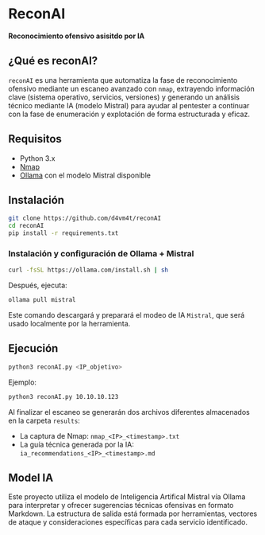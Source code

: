 # ReconAI
**Reconocimiento ofensivo asisitdo por IA**

## ¿Qué es reconAI?
`reconAI` es una herramienta que automatiza la fase de reconocimiento ofensivo mediante un escaneo avanzado con `nmap`, extrayendo información clave (sistema operativo, servicios, versiones) y generando un análisis técnico mediante IA (modelo Mistral) para ayudar al pentester a continuar con la fase de enumeración y explotación de forma estructurada y eficaz.

## Requisitos
- Python 3.x
- [Nmap](https://nmap.org/)
- [Ollama](https://ollama.com/) con el modelo Mistral disponible

## Instalación
```bash
git clone https://github.com/d4vm4t/reconAI
cd reconAI
pip install -r requirements.txt
```

### Instalación y configuración de Ollama + Mistral
```bash
curl -fsSL https://ollama.com/install.sh | sh
```
Después, ejecuta:
```bash
ollama pull mistral
```
  Este comando descargará y preparará el modeo de IA `Mistral`, que será usado localmente por la herramienta.

## Ejecución
```bash
python3 reconAI.py <IP_objetivo>
```
Ejemplo:
```bash
python3 reconAI.py 10.10.10.123
```

Al finalizar el escaneo se generarán dos archivos diferentes almacenados en la carpeta `results`:
- La captura de Nmap: `nmap_<IP>_<timestamp>.txt`
- La guía técnica generada por la IA: `ia_recommendations_<IP>_<timestamp>.md`

## Model IA
Este proyecto utiliza el modelo de Inteligencia Artifical Mistral vía Ollama para interpretar y ofrecer sugerencias técnicas ofensivas en formato Markdown. La estructura de salida está formada por herramientas, vectores de ataque y consideraciones específicas para cada servicio identificado.
